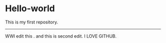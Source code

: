 # Hello-world
This is my first repository.
________________________________
WWl edit this .
and this is second edit.
I LOVE GITHUB.
